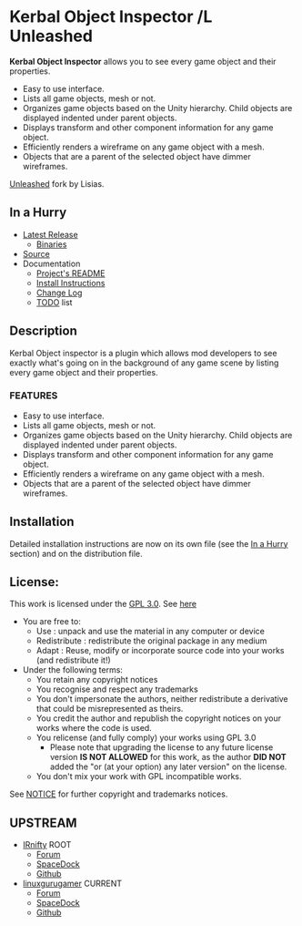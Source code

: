 # Kerbal Object Inspector /L Unleashed

**Kerbal Object Inspector** allows you to see every game object and their properties.

- Easy to use interface.
- Lists all game objects, mesh or not.
- Organizes game objects based on the Unity hierarchy. Child objects are displayed indented under parent objects.
- Displays transform and other component information for any game object.
- Efficiently renders a wireframe on any game object with a mesh.
- Objects that are a parent of the selected object have dimmer wireframes.

[Unleashed](https://ksp.lisias.net/add-ons-unleashed/) fork by Lisias.


## In a Hurry

* [Latest Release](https://github.com/net-lisias-kspu/KerbalObjectInspector/releases)
	+ [Binaries](https://github.com/net-lisias-kspu/KerbalObjectInspector/tree/Archive)
* [Source](https://github.com/net-lisias-kspu/KerbalObjectInspector)
* Documentation
	+ [Project's README](https://github.com/net-lisias-kspu/KerbalObjectInspector/blob/master/README.md)
	+ [Install Instructions](https://github.com/net-lisias-kspu/KerbalObjectInspector/blob/master/INSTALL.md)
	+ [Change Log](./CHANGE_LOG.md)
	+ [TODO](./TODO.md) list


## Description

Kerbal Object inspector is a plugin which allows mod developers to see exactly what's going on in the background of any game scene by listing every game object and their properties.

### FEATURES

- Easy to use interface.
- Lists all game objects, mesh or not.
- Organizes game objects based on the Unity hierarchy. Child objects are displayed indented under parent objects.
- Displays transform and other component information for any game object.
- Efficiently renders a wireframe on any game object with a mesh.
- Objects that are a parent of the selected object have dimmer wireframes.


## Installation

Detailed installation instructions are now on its own file (see the [In a Hurry](#in-a-hurry) section) and on the distribution file.

## License:

This work is licensed under the [GPL 3.0](https://www.gnu.org/licenses/gpl-3.0.txt). See [here](./LICENSE)

* You are free to:
	+ Use : unpack and use the material in any computer or device
	+ Redistribute : redistribute the original package in any medium
	+ Adapt : Reuse, modify or incorporate source code into your works (and redistribute it!)
* Under the following terms:
	+ You retain any copyright notices
	+ You recognise and respect any trademarks
	+ You don't impersonate the authors, neither redistribute a derivative that could be misrepresented as theirs.
	+ You credit the author and republish the copyright notices on your works where the code is used.
	+ You relicense (and fully comply) your works using GPL 3.0
		- Please note that upgrading the license to any future license version  **IS NOT ALLOWED** for this work, as the author **DID NOT** added the "or (at your option) any later version" on the license.
	+ You don't mix your work with GPL incompatible works.

See [NOTICE](./NOTICE) for further copyright and trademarks notices.


## UPSTREAM

* [IRnifty](https://forum.kerbalspaceprogram.com/index.php?/profile/85825-irnifty/) ROOT
	+ [Forum](https://forum.kerbalspaceprogram.com/index.php?/topic/129030-*/)
	+ [SpaceDock](http://spacedock.info/mod/261)
	+ [Github](https://github.com/Nifty255/KerbalObjectInspector/)
* [linuxgurugamer](https://forum.kerbalspaceprogram.com/index.php?/profile/129964-linuxgurugamer/) CURRENT
	+ [Forum](https://forum.kerbalspaceprogram.com/index.php?/topic/151558-*/) 
	+ [SpaceDock](https://spacedock.info/mod/1040/Kerbal%20Object%20Inspector%20Continued)
	+ [Github](https://github.com/linuxgurugamer/KerbalObjectInspector)

